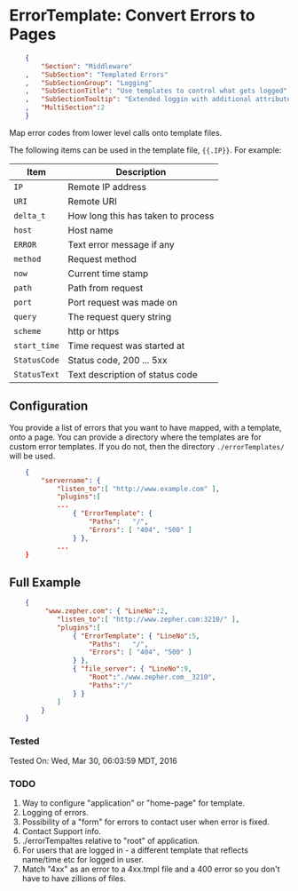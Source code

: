 ErrorTemplate: Convert Errors to Pages
======================================
``` JSON
	{
		"Section": "Middleware"
	,	"SubSection": "Templated Errors"
	,	"SubSectionGroup": "Logging"
	,	"SubSectionTitle": "Use templates to control what gets logged"
	,	"SubSectionTooltip": "Extended loggin with additional attributes via a template stubstitution"
	, 	"MultiSection":2
	}
```

Map error codes from lower level calls onto template files.

The following items can be used in the template file, `{{.IP}}`. For example:

Item         | Description
|---        | --- 
`IP`         | Remote IP address
`URI`        | Remote URI
`delta_t`    | How long this has taken to process
`host`       | Host name
`ERROR`      | Text error message if any
`method`     | Request method
`now`        | Current time stamp
`path`       | Path from request
`port`       | Port request was made on
`query`      | The request query string
`scheme`     | http or https
`start_time` | Time request was started at
`StatusCode` | Status code, 200 ... 5xx
`StatusText` | Text description of status code

Configuration
-------------

You provide a list of errors that you want to have mapped, with a template, onto 
a page.  You can provide a directory where the templates are for custom error
templates.   If you do not, then the directory `./errorTemplates/` will be used.

``` JSON
	{
		"servername": { 
			"listen_to":[ "http://www.example.com" ],
			"plugins":[
			...
				{ "ErrorTemplate": { 
					"Paths":   "/",
					"Errors": [ "404", "500" ]
				} },
			...
	}
``` 


Full Example
------------

``` JSON
	{
		 "www.zepher.com": { "LineNo":2,
			"listen_to":[ "http://www.zepher.com:3210/" ],
			"plugins":[
				{ "ErrorTemplate": { "LineNo":5, 
					"Paths":   "/",
					"Errors": [ "404", "500" ]
				} },
				{ "file_server": { "LineNo":9,
					"Root":"./www.zepher.com__3210",
					"Paths":"/"
				} }
			]
		}
	}
``` 


### Tested

Tested On: Wed, Mar 30, 06:03:59 MDT, 2016

### TODO

1. Way to configure "application" or "home-page" for template.
2. Logging of errors.
3. Possibility of a "form" for errors to contact user when error is fixed.
4. Contact Support info.
5. ./errorTempaltes relative to "root" of application.
6. For users that are logged in - a different template that reflects name/time etc for logged in user.
7. Match "4xx" as an error to a 4xx.tmpl file and a 400 error so you don't have to have zillions of files.

